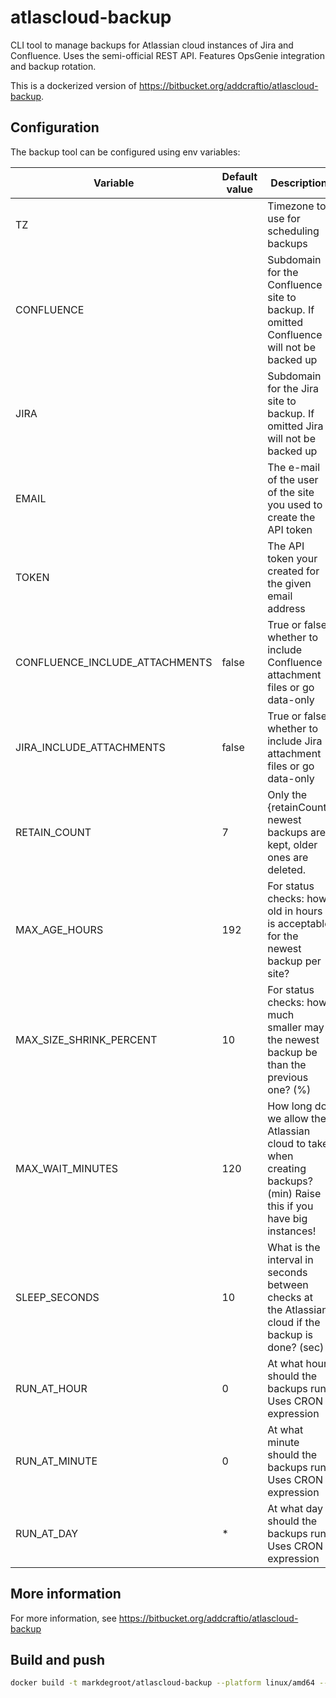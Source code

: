 # atlascloud-backup
CLI tool to manage backups for Atlassian cloud instances of Jira and Confluence. Uses the semi-official REST API. Features OpsGenie integration and backup rotation.

This is a dockerized version of https://bitbucket.org/addcraftio/atlascloud-backup.

## Configuration
The backup tool can be configured using env variables:

| Variable                       | Default value | Description                                                                                                         |
|--------------------------------|---------------|---------------------------------------------------------------------------------------------------------------------|
| TZ                             |               | Timezone to use for scheduling backups                                                                              |
| CONFLUENCE                     |               | Subdomain for the Confluence site to backup. If omitted Confluence will not be backed up                            |
| JIRA                           |               | Subdomain for the Jira site to backup. If omitted Jira will not be backed up                                        |
| EMAIL                          |               | The e-mail of the user of the site you used to create the API token                                                 |
| TOKEN                          |               | The API token your created for the given email address                                                              |
| CONFLUENCE_INCLUDE_ATTACHMENTS | false         | True or false, whether to include Confluence attachment files or go data-only                                       |
| JIRA_INCLUDE_ATTACHMENTS       | false         | True or false, whether to include Jira attachment files or go data-only                                             |
| RETAIN_COUNT                   | 7             | Only the {retainCount} newest backups are kept, older ones are deleted.                                             |
| MAX_AGE_HOURS                  | 192           | For status checks: how old in hours is acceptable for the newest backup per site?                                   |
| MAX_SIZE_SHRINK_PERCENT        | 10            | For status checks: how much smaller may the newest backup be than the previous one? (%)                             |
| MAX_WAIT_MINUTES               | 120           | How long do we allow the Atlassian cloud to take when creating backups? (min) Raise this if you have big instances! |
| SLEEP_SECONDS                  | 10            | What is the interval in seconds between checks at the Atlassian cloud if the backup is done? (sec)                  |
| RUN_AT_HOUR                    | 0             | At what hour should the backups run. Uses CRON expression                                                           |
| RUN_AT_MINUTE                  | 0             | At what minute should the backups run. Uses CRON expression                                                         |
| RUN_AT_DAY                     | *             | At what day should the backups run. Uses CRON expression                                                            |

## More information
For more information, see https://bitbucket.org/addcraftio/atlascloud-backup

## Build and push
```bash
docker build -t markdegroot/atlascloud-backup --platform linux/amd64 --platform linux/arm64 --push .
```
